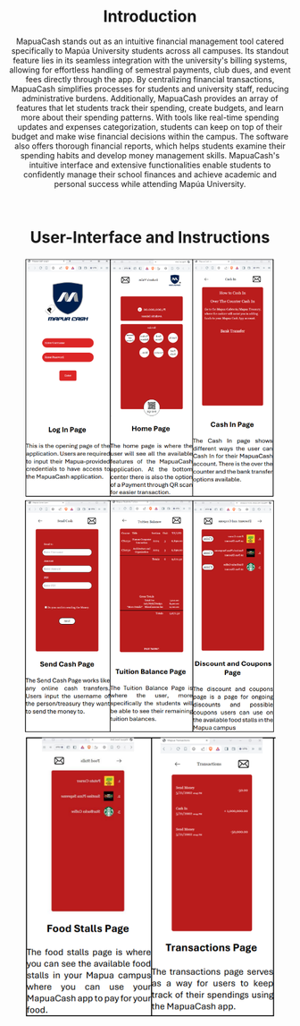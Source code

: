 <h1 align="center"> Introduction </h1>
<div style="text-align: justify;">
  <p align="center">
    MapuaCash stands out as an intuitive financial management tool catered specifically to
    Mapúa University students across all campuses. Its standout feature lies in its seamless 
    integration with the university's billing systems, allowing for effortless handling of 
    semestral payments, club dues, and event fees directly through the app. By centralizing 
    financial transactions, MapuaCash simplifies processes for students and university staff, 
    reducing administrative burdens. Additionally, MapuaCash provides an array of features that let students track their 
    spending, create budgets, and learn more about their spending patterns. With tools like 
    real-time spending updates and expenses categorization, students can keep on top of their 
    budget and make wise financial decisions within the campus. The software also offers 
    thorough financial reports, which helps students examine their spending habits and 
    develop money management skills. MapuaCash's intuitive interface and extensive 
    functionalities enable students to confidently manage their school finances and achieve 
    academic and personal success while attending Mapúa University.
  </p>
</div>
<br>
<h1 align="center"> User-Interface and Instructions </h1>

<div align="center">
  <img src="Assets/proto1.png" width="450">
  <img src="Assets/proto2.png" width="450">
  <img src="Assets/proto3.png" width="450">
</div>

